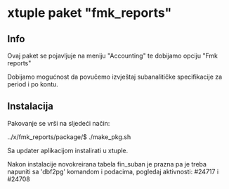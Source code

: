 xtuple paket "fmk_reports"
====================================

Info
----

Ovaj paket se pojavljuje na meniju "Accounting" te dobijamo opciju "Fmk reports"

Dobijamo mogućnost da povučemo izvještaj subanalitičke specifikacije za period i po kontu.

Instalacija
------------

Pakovanje se vrši na sljedeći način: 

   ../x/fmk_reports/package/$ ./make_pkg.sh

Sa updater aplikacijom instalirati u xtuple.

Nakon instalacije novokreirana tabela fin_suban je prazna pa je treba napuniti 
sa 'dbf2pg' komandom i podacima, pogledaj aktivnosti: #24717 i #24708



